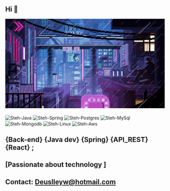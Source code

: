 ## Hi 👋

<img src="https://raw.githubusercontent.com/Deuslleyw/gif/main/2641074%20(1).gif">

<div style="display: inline_block"><br>
  <img align="center" alt="Steh-Java" height="30" width="40" src="https://cdn.jsdelivr.net/gh/devicons/devicon/icons/java/java-original.svg">
  <img align="center" alt="Steh-Spring" height="30" width="40" src="https://cdn.jsdelivr.net/gh/devicons/devicon/icons/spring/spring-original-wordmark.svg">
  <img align="center" alt="Steh-Postgres" height="30" width="40" src="https://cdn.jsdelivr.net/gh/devicons/devicon/icons/postgresql/postgresql-original-wordmark.svg">
  <img align="center" alt="Steh-MySql" height="30" width="40" src="https://cdn.jsdelivr.net/gh/devicons/devicon/icons/mysql/mysql-original-wordmark.svg">
  <img align="center" alt="Steh-Mongodb" height="30" width="40" src="https://cdn.jsdelivr.net/gh/devicons/devicon/icons/mongodb/mongodb-original-wordmark.svg">
  <img align="center" alt="Steh-Linux" height="30" width="40" src="https://cdn.jsdelivr.net/gh/devicons/devicon/icons/linux/linux-original.svg">
  <img align="center" alt="Steh-Aws" height="30" width="40" src="https://cdn.jsdelivr.net/gh/devicons/devicon/icons/amazonwebservices/amazonwebservices-plain-wordmark.svg"> 
  
  
  ## 
  
 ## {Back-end} {Java dev} {Spring} {API_REST} {React} ; 


## [Passionate about technology ]

##  Contact: Deuslleyw@hotmail.com
